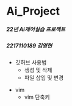 # Ai_Project

##### 22년 Ai제어실습 프로젝트
            
##### 2217110189 김영현

+ 깃허브 사용법
     + 생성 및 삭제
     + 파일 삽입 및 변경
            

* vim
     * vim 단축키
